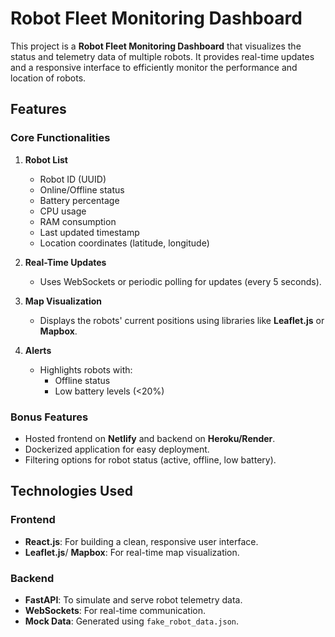 # Robot Fleet Monitoring Dashboard

This project is a **Robot Fleet Monitoring Dashboard** that visualizes the status and telemetry data of multiple robots. It provides real-time updates and a responsive interface to efficiently monitor the performance and location of robots.

## Features

### Core Functionalities
1. **Robot List**
   - Robot ID (UUID)
   - Online/Offline status
   - Battery percentage
   - CPU usage
   - RAM consumption
   - Last updated timestamp
   - Location coordinates (latitude, longitude)

2. **Real-Time Updates**
   - Uses WebSockets or periodic polling for updates (every 5 seconds).

3. **Map Visualization**
   - Displays the robots' current positions using libraries like **Leaflet.js** or **Mapbox**.

4. **Alerts**
   - Highlights robots with:
     - Offline status
     - Low battery levels (<20%)

### Bonus Features
- Hosted frontend on **Netlify** and backend on **Heroku/Render**.
- Dockerized application for easy deployment.
- Filtering options for robot status (active, offline, low battery).

## Technologies Used

### Frontend
- **React.js**: For building a clean, responsive user interface.
- **Leaflet.js**/ **Mapbox**: For real-time map visualization.

### Backend
- **FastAPI**: To simulate and serve robot telemetry data.
- **WebSockets**: For real-time communication.
- **Mock Data**: Generated using `fake_robot_data.json`.
